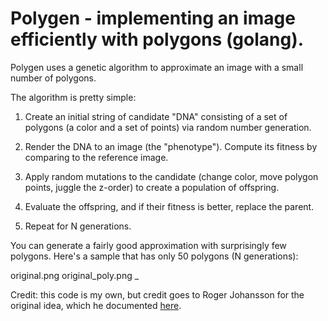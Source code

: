 # Polygen - implementing an image efficiently with polygons (golang).

Polygen uses a genetic algorithm to approximate an image with a small number of polygons. 

The algorithm is pretty simple:

1. Create an initial string of candidate "DNA" consisting of a set of polygons (a color and a set of points) 
via random number generation. 

1. Render the DNA to an image (the "phenotype"). Compute its fitness by comparing to the reference image.

1. Apply random mutations to the candidate (change color, move polygon points, juggle the z-order) to 
create a population of offspring.

1. Evaluate the offspring, and if their fitness is better, replace the parent.

1. Repeat for N generations.

You can generate a fairly good approximation with surprisingly few polygons. Here's a sample that
has only 50 polygons (N generations):

original.png original_poly.png
_









Credit: this code is my own, but credit goes to Roger Johansson for the original idea, 
which he documented [here](http://rogeralsing.com/2008/12/07/genetic-programming-evolution-of-mona-lisa). 


